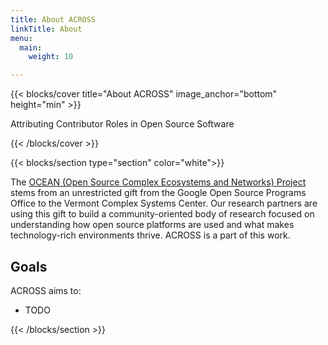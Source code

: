 ```yaml
---
title: About ACROSS
linkTitle: About
menu:
  main:
    weight: 10

---
```


{{< blocks/cover title="About ACROSS" image_anchor="bottom" height="min" >}}

<p class="lead mt-5">Attributing Contributor Roles in Open Source Software
</p>

{{< /blocks/cover >}}

{{< blocks/section type="section" color="white">}}

The <a href="https://vermontcomplexsystems.org/partner/OCEAN/">OCEAN (Open Source Complex Ecosystems and Networks) Project</a> stems from an unrestricted gift from the Google Open Source Programs Office to the Vermont Complex Systems Center.
Our research partners are using this gift to build a community-oriented body of research focused on understanding how open source platforms are used and what makes technology-rich environments thrive. 
ACROSS is a part of this work.

## Goals 

ACROSS aims to: 

 * TODO

{{< /blocks/section >}}


